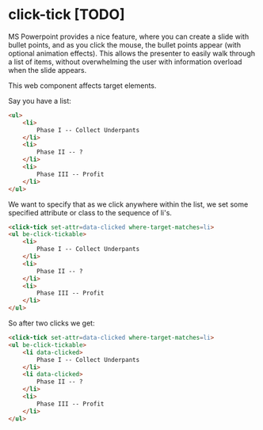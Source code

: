 # click-tick [TODO]

MS Powerpoint provides a nice feature, where you can create a slide with bullet points, and as you click the mouse, the bullet points appear (with optional animation effects).  This allows the presenter to easily walk through a list of items, without overwhelming the user with information overload when the slide appears.

This web component affects target elements.

Say you have a list:

```html
<ul>
    <li>
        Phase I -- Collect Underpants
    </li>
    <li>
        Phase II -- ?
    </li>
    <li>
        Phase III -- Profit
    </li>
</ul>
```

We want to specify that as we click anywhere within the list, we set some specified attribute or class to the sequence of li's.

```html
<click-tick set-attr=data-clicked where-target-matches=li>
<ul be-click-tickable>
    <li>
        Phase I -- Collect Underpants
    </li>
    <li>
        Phase II -- ?
    </li>
    <li>
        Phase III -- Profit
    </li>
</ul>
```

So after two clicks we get:

```html
<click-tick set-attr=data-clicked where-target-matches=li>
<ul be-click-tickable>
    <li data-clicked>
        Phase I -- Collect Underpants
    </li>
    <li data-clicked>
        Phase II -- ?
    </li>
    <li>
        Phase III -- Profit
    </li>
</ul>

